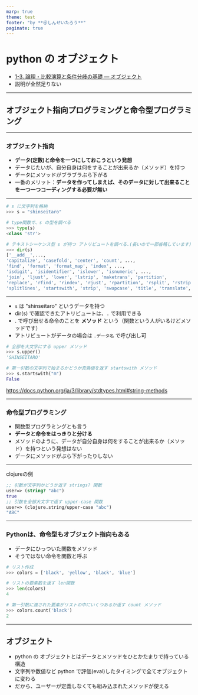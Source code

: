 ```yaml
---
marp: true
theme: test
footer: "by **＠しんせいたろう**"
paginate: true
---
```



# python の オブジェクト

- [1-3. 論理・比較演算と条件分岐の基礎 — オブジェクト](https://utokyo-ipp.github.io/1/1-3.html#%E3%82%AA%E3%83%96%E3%82%B8%E3%82%A7%E3%82%AF%E3%83%88)
- 説明が全然足りない

---

## オブジェクト指向プログラミングと命令型プログラミング

---
### オブジェクト指向
+ **データ(定数)と命令を一つにしておこうという発想**
+ データじたいが、自分自身は何をすることが出来るか（メソッド）を持つ
+ データにメソッドがブラブラぶら下がる
+ 一番のメリット：**データを作ってしまえば、そのデータに対して出来ることを一つ一つコーディングする必要が無い**

---
```python
# s に文字列を格納
>>> s = "shinseitaro"
```
```python
# type関数で、s の型を調べる
>>> type(s)
<class 'str'>
```
```python
# テキストシーケンス型 s が持つ アトリビュートを調べる.(長いので一部省略しています)
>>> dir(s)
['__add__',...,
'capitalize', 'casefold', 'center', 'count', ...,
'find', 'format', 'format_map', 'index', ..., 
'isdigit', 'isidentifier', 'islower', 'isnumeric', ...,
'join', 'ljust', 'lower', 'lstrip', 'maketrans', 'partition', 
'replace', 'rfind', 'rindex', 'rjust', 'rpartition', 'rsplit', 'rstrip', 'split', 
'splitlines', 'startswith', 'strip', 'swapcase', 'title', 'translate', 'upper', 'zfill']
```
---
- `s` は "shinseitaro" というデータを持つ
- dir(s) で確認できたアトリビュートは、`.` で利用できる
- . で呼び出せる命令のことを **メソッド** という（関数という人がいるけどメソッドです）
- アトリビュートがデータの場合は `.データ名` で呼び出し可
```python
# 全部を大文字にする upper メソッド
>>> s.upper()
'SHINSEITARO'

# 第一引数の文字列で始まるかどうか真偽値を返す startswith メソッド
>>> s.startswith("m")
False
```
https://docs.python.org/ja/3/library/stdtypes.html#string-methods

---
### 命令型プログラミング
+ 関数型プログラミングとも言う
+ **データと命令をはっきりと分ける**
+ メソッドのように、データが自分自身は何をすることが出来るか（メソッド）を持つという発想はない
+ データにメソッドがぶら下がったりしない

---
clojureの例
```clojure
;; 引数が文字列かどうか返す strings? 関数
user=> (string? "abc")
true
;; 引数を全部大文字で返す upper-case 関数
user=> (clojure.string/upper-case "abc")
"ABC"
```

---

### Pythonは、命令型もオブジェクト指向もある
- データにひっついた関数をメソッド
- そうではない命令を関数と呼ぶ

```python 
# リスト作成
>>> colors = ['black', 'yellow', 'black', 'blue']

# リストの要素数を返す len関数
>>> len(colors)
4

# 第一引数に渡された要素がリストの中にいくつあるか返す count メソッド
>>> colors.count('black')
2
```
---
## オブジェクト

- python の オブジェクトとはデータとメソッドをひとかたまりで持っている構造
- 文字列や数値など python で評価(eval)したタイミングで全てオブジェクトに変わる
- だから、ユーザーが定義しなくても組み込まれたメソッドが使える




